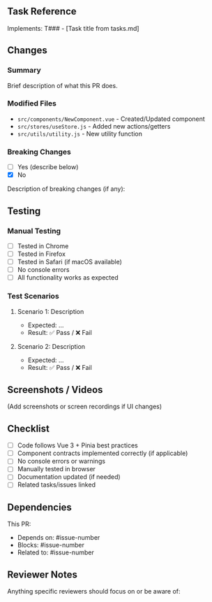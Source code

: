## Task Reference

Implements: T### - [Task title from tasks.md]

## Changes

### Summary

Brief description of what this PR does.

### Modified Files

- `src/components/NewComponent.vue` - Created/Updated component
- `src/stores/useStore.js` - Added new actions/getters
- `src/utils/utility.js` - New utility function

### Breaking Changes

- [ ] Yes (describe below)
- [x] No

Description of breaking changes (if any):

## Testing

### Manual Testing

- [ ] Tested in Chrome
- [ ] Tested in Firefox
- [ ] Tested in Safari (if macOS available)
- [ ] No console errors
- [ ] All functionality works as expected

### Test Scenarios

1. Scenario 1: Description
   - Expected: ...
   - Result: ✅ Pass / ❌ Fail

2. Scenario 2: Description
   - Expected: ...
   - Result: ✅ Pass / ❌ Fail

## Screenshots / Videos

(Add screenshots or screen recordings if UI changes)

## Checklist

- [ ] Code follows Vue 3 + Pinia best practices
- [ ] Component contracts implemented correctly (if applicable)
- [ ] No console errors or warnings
- [ ] Manually tested in browser
- [ ] Documentation updated (if needed)
- [ ] Related tasks/issues linked

## Dependencies

This PR:
- Depends on: #issue-number
- Blocks: #issue-number
- Related to: #issue-number

## Reviewer Notes

Anything specific reviewers should focus on or be aware of:
